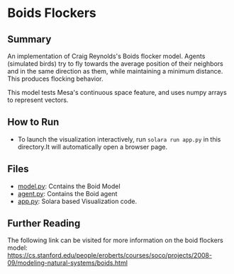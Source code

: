 # Boids Flockers

## Summary

An implementation of Craig Reynolds's Boids flocker model. Agents (simulated birds) try to fly towards the average position of their neighbors and in the same direction as them, while maintaining a minimum distance. This produces flocking behavior.

This model tests Mesa's continuous space feature, and uses numpy arrays to represent vectors.

## How to Run

* To launch the visualization interactively, run ``solara run app.py`` in this directory.It will automatically open a browser page.

## Files

* [model.py](model.py): Ccntains the Boid Model 
* [agent.py](agent.py): Contains the Boid agent
* [app.py](app.py): Solara based Visualization code.

## Further Reading

The following link can be visited for more information on the boid flockers model:
https://cs.stanford.edu/people/eroberts/courses/soco/projects/2008-09/modeling-natural-systems/boids.html

